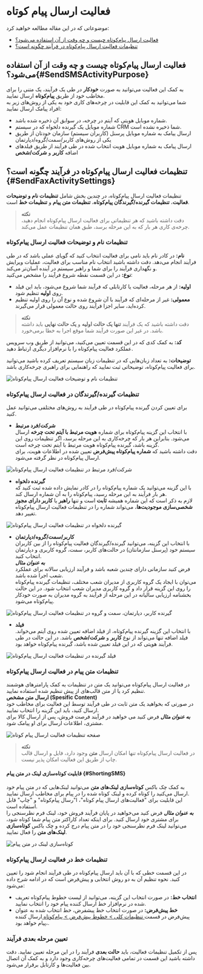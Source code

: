 #  فعالیت ارسال پیام کوتاه 

موضوعاتی که در این مقاله مطالعه خواهید کرد:
- [فعالیت ارسال پیام‌کوتاه چیست و چه وقت از آن استفاده می‌شود؟](#SendSMSActivityPurpose)
- [تنظیمات فعالیت ارسال پیام‌کوتاه در فرآیند چگونه است؟](#SendSMSActivitySettings)

## فعالیت ارسال پیام‌کوتاه چیست و چه وقت از آن استفاده می‌شود؟{#SendSMSActivityPurpose}
به کمک این فعالیت می‌توانید به صورت **خودکار** در طی یک فرآیند، یک متنی را برای مخاطب خود از طریق **پیام‌کوتاه** ارسال نمایید.<br>
شما می‌توانید به کمک این قابلیت در چرخه‌های کاری خود به یکی از روش‌های زیر به افراد پیامک ارسال نمایید:<br>
- شماره موبایل هویتی که آیتم در چرخه، در سوابق آن ذخیره شده باشد.
- شماره موبایل یک گیرنده دلخواه که در سیستم CRM شما ذخیره نشده است.
- ارسال ییامک به شماره موبایل پرسنل (کاربران سیستم) سازمان خودتان از طریق یکی از روش‌های کاربر/سمت/گروه/دپارتمان
- ارسال پیامک به شماره موبایل هویت انتخاب شده در طی فرآیند از طریق فیلدهای اضافه **کاربر** و **شرکت/شخص**

## تنظیمات فعالیت ارسال پیام‌کوتاه در فرآیند چگونه است؟{#SendFaxActivitySettings}
تنظیمات فعالیت ارسال پیام‌کوتاه، در چندین بخش شامل **تنظیمات نام و توضیحات فعالیت**، **تنظیمات گیرنده/گیرندگان پیام‌کوتاه**،  **تنظیمات متن پیام** و **تنظیمات خط** است.<br>

> **نکته**<br>
> دقت داشته باشید که هر تنظیماتی برای فعالیت ارسال پیام‌کوتاه انجام دهید، چرخه‌ی کاری هر بار که به این مرحله برسد، طبق همان تنظیمات عمل می‌کند.

### تنظیمات نام و توضیحات فعالیت ارسال پیام‌کوتاه
**نام:** در کادر نام باید نامی برای فعالیت انتخاب کنید که گویای عملی باشد که در طی فرآیند انجام می‌دهد. دقت داشته باشید انتخاب نام مناسب برای فعالیت، عملیات ویرایش و نگهداری فرآیند را برای شما و راهبر سیستم در آینده آسان‌تر می‌کند.<br>
**نوع:** در این قسمت نقطه شروع فرآیند را مشخص می‌کنید:
- **اولیه:** از هر مرحله، فعالیت یا کارتابلی که فرآیند شما شروع می‌شود، باید این فیلد روی **اولیه** تنظیم شود. 
- **معمولی:** غیر از مرحله‌ای که فرآیند با آن شروع شده و نوع آن را روی اولیه تنظیم کرده‌اید، سایر اجزا فرآیند روی حالت معمولی قرار می‌گیرند.

> **نکته**<br>
> دقت داشته باشید که یک فرآیند **تنها یک حالت اولیه** و **یک حالت نهایی** باید داشته باشد. در غیر این صورت فرآیند شما موقع اجرا به خطا برمی‌خورد.

**کد:** به کمک کدی که در این قسمت تعیین می‌کنید، می‌توانید از طریق وب سرویس عملکرد فعالیت پیام‌کوتاه را با نرم‌افزار دیگری ارتباط دهید.

**توضیحات:** به تعداد زبان‌هایی که در تنظیمات زبان سیستم تعریف کرده باشید می‌توانید برای فعالیت پیام‌کوتاه، توضیحاتی ثبت نمایید که راهنمایی برای راهبری چرخه‌کاری باشد.

![تنظیمات نام و توضیحات فعالیت ارسال پیام‌کوتاه](./Images/Send-fax-activity-set-name_2.7.5.jpg)

### تنظیمات گیرنده/گیرندگان در فعالیت ارسال پیام‌کوتاه
برای تعیین کردن گیرنده پیام‌کوتاه در طی فرآیند به روش‌های مختلفی می‌توانید عمل کنید. 
- **شرکت/فرد مرتبط**<br>
   با انتخاب این گزینه پیام‌کوتاه برای شماره **هویت مرتبط با آیتم تحت چرخه** ارسال می‌شود. بنابراین هر بار که چرخه‌کاری به این مرحله برسد، اگر تنظیمات روی این گزینه باشد، گیرنده پیام‌کوتاه هویت مرتبط با آیتم تحت چرخه است.<br>
    دقت داشته باشید که **شماره پیام‌کوتاه پیش‌فرض** تعیین شده در اطلاعات هویت، برای ارسال پیام‌کوتاه در نظر گرفته می‌شود.

![شرکت/فرد مرتبط در تنظیمات فعالیت ارسال پیام‌کوتاه](./Images/Related-contact_2.7.5.jpg)

- **گیرنده دلخواه**<br>
   با این گزینه می‌توانید یک شماره پیام‌کوتاه را در کادر نمایش داده شده ثبت کنید که هر بار فرآیند به این مرحله رسید، پیام‌کوتاه را به آن شماره ارسال کند. <br>
   لازم به ذکر است که این شماره همیشه **ثابت** است و تنها **راهبر** یا **کاربر دارای مجوز شخصی‌سازی موجودیت‌ها**، می‌تواند شماره را در تنظیمات فعالیت ارسال پیام‌کوتاه تغییر دهد.

![گیرنده دلخواه در تنظیمات فعالیت ارسال پیام‌کوتاه](./Images/Preffered-contact-send-message-activities_2.7.5.jpg)

- **کاربر/سمت/گروه/دپارتمان**<br>
   با انتخاب این گزینه، می‌توانید گیرنده/گیرندگان فعالیت پیام‌کوتاه را از بین کاربران سیستم خود (پرسنل سازمانتان) در حالت‌های کاربر، سمت، گروه کاربری و دپارتمان انتخاب کنید.<br>
   ***به عنوان مثال***<br>
   فرض کنید سازمانی دارای چندین شعبه باشد و فرآیند ارزیابی سالانه‌ برای عملکرد شعب اجرا شده باشد.<br> می‌توان با ایجاد یک گروه کاربری از مدیران شعب مختلف، تنظیمات گیرنده پیام‌کوتاه را روی این گزینه قرار داد و گروه کاربری مدیران شعب انتخاب شود. در این حالت بخشنامه ارزیابی سالیانه در این مرحله از فرآیند به گروه مدیران به صورت خودکار پیام‌کوتاه می‌شود. 

![گیرنده کاربر، دپارتمان، سمت و گروه در تنظیمات فعالیت ارسال پیام‌کوتاه](./Images/User-Department-Group-Send-message-activities_2.7.5.jpg)

- **فیلد**<br>
   با انتخاب این گزینه گیرنده پیام‌کوتاه، از فیلد اضافه تعیین شده روی آیتم می‌خواند. فیلد اضافه تنها می‌تواند از نوع **کاربر** و **شرکت/شخص** باشد. در این حالت در طی فرآیند هویتی که در این فیلد تعیین شده باشد، گیرنده پیام‌کوتاه خواهد بود. 

![فیلد گیرنده در تنظیمات فعالیت ارسال پیام‌کوتاه](./Images/field-of-contact-in-send-message-activities_2.7.5.jpg)

### تنظیمات متن پیام در فعالیت ارسال پیام‌کوتاه
در فعالیت ارسال پیام‌کوتاه می‌توانید یک متن در تنظیمات به کمک پارامترهای هوشمند تنظیم کرد یا از متن  قالب‌های از پیش تنظیم شده استفاده نمایید.<br>
**ارسال متن مشخص (Spesific Content)**<br>
در صورتی که بخواهید یک متن ثابت در طی فرآیند توسط این فعالیت برای مخاطب خود ارسال کنید، باید این گزینه را انتخاب نمایید. <br>
***به عنوان مثال***
فرض کنید می خواهید در فرآیند فرصت فروش، پس از ارسال کالا برای مشتری، اطلاعات ارسال برای او پیامک شود.

![صفحه تنظیمات فعالیت ارسال پیام کوتاه](./Images/send-SMS-activity_2.7.5.jpg)

> **نکته**<br>
> در فعالیت ارسال پیام‌کوتاه تنها امکان ارسال **متن** وجود دارد، فایل و ارسال قالب چاپ از طریق این فعالیت امکان پذیر نیست.

#### قابلیت کوتاه‌سازی لینک در متن پیام {#ShortingSMS}
به کمک چک باکس **کوتاه‌سازی لینک‌های متن** می‌توانید لینک‌هایی که در متن پیام خود ارسال می‌کنید را کوتاه کرده و لینک کوتاه شده را در پیام برای مخاطب ارسال نمایید.<br>
این قابلیت برای "فعالیت‌های ارسال پیام کوتاه"، ا"رسال پیام‌کوتاه" و "چاپ" قابل استفاده است.<br>
***به عنوان مثال***
فرض کنید می‌خواهید در پایان فرآیند فروش خود، لینک فرم نظرسنجی را برای مشتری خود ارسال کنید. برای اینکه تعداد کاراکتر متن پیام شما کوتاه شود، می‌توانید لینک فرم نظرسنجی خود را در متن پیام درج کرده و چک باکس **کوتاه‌سازی لینک‌های متن** را فعال نمایید.

![کوتاه‌سازی لینک در متن پیام](./Images/Example-for-Short-link-in-send-SMS-activity_2.7.5.jpg)
### تنظیمات خط در فعالیت ارسال پیام‌کوتاه
در این قسمت خطی که با آن باید ارسال پیام‌کوتاه در طی فرآیند انجام شود را تعیین کنید. نحوه تنظیم آن به دو روش انتخابی و پیش‌فرض است که در ادامه شرح داده می‌شود:
- **انتخاب خط:**  در صورت انتخاب این گزینه، می‌توانید از لیست خطوط پیام‌کوتاه تعریف شده در نرم‌افزار خط ارسال کننده پیام خود را انتخاب نمایید.
- **خط پیش‌فرض:** در صورت انتخاب خط پیشفرض، خط انتخاب شده به عنوان پیش‌فرض در قسمت[ تنظیمات کلی > خطوط پیش‌فرض > پیام‌کوتاه ](https://github.com/1stco/PayamGostarDocs/blob/master/Help/Settings/General-settings/Default-lines/Default-lines.md)ارسال کننده پیام خواهد بود،.
   
### تعیین مرحله بعدی فرآیند
پس از تکمیل تنظیمات فعالیت، باید **حالت بعدی** فرآیند را در این مرحله تعیین نمایید. دقت داشته باشید این قسمت در تمامی فعالیت‌های چرخه‌کاری وجود دارد و به کمک آن اتصال بین فعالیت‌ها و کارتابل برقرار می‌شود.
